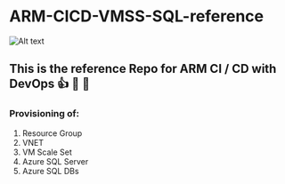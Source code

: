 # ARM-CICD-VMSS-SQL-reference

![Alt text](https://miro.medium.com/max/4024/1*dY8dT70V2X-YmcM7wG6qnA.png "ARM CI CD")





## This is the reference Repo for ARM CI / CD with DevOps :+1: :rocket: :metal:

### Provisioning of:
1. Resource Group
1. VNET
1. VM Scale Set
1. Azure SQL Server 
1. Azure SQL DBs
